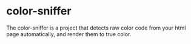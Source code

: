 color-sniffer
=============

The color-sniffer is a project that detects raw color code from your html page automatically, and render them to true color.

